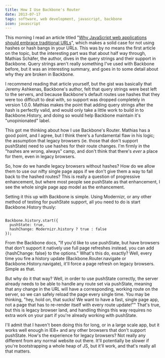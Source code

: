 ```yaml
---
title: How I Use Backbone's Router
date: 2013-07-17
tags: software, web development, javascript, backbone
icon: javascript
---
```


This morning I read an article titled "[Why JavaScript web applications should embrace traditional URLs](http://9elements.com/io/index.php/hybrid-javascript-apps/)", which makes a solid case for not using hashes or hash bangs in your URLs. This was by no means the first article on the topic, but the interesting part was that about half way through, Mathias Schäfer, the author, dives in the query strings and their support in Backbone. Query strings aren't really something I've used with Backbone before, but it was an interesting summary, and goes in to some detail about why they are broken in Backbone.

I recommend reading that article yourself, but the gist was basically that Jeremy Ashkenas, Backbone's author, felt that query strings were best left to the servers, and because Backbone's default routes use hashes that they were too difficult to deal with, so support was dropped completely in version 1.0.0. Mathias makes the point that adding query strings after the hash is perfectly valid, and would only take a little work to build in to Backbone.History, and doing so would help Backbone maintain it's "unopinionated" label.

This got me thinking about how I use Backbone's Router. Mathias has a good point, and I agree, but I think there's a fundamental flaw in his logic; the assumption that legacy browsers (ie. those that don't support pushState) need to use hashes for their route changes. I'm firmly in the "hashes are wrong, always" camp, and don't think that there's *ever* a place for them, even in legacy browsers.

So, how do we handle legacy browsers without hashes? How do we allow them to use our nifty single page apps if we don't give them a way to fall back to the hashed routes? This is really a question of progressive enhancement, but where most people see pushState as that enhancement, I see the whole single page app model as the enhancement.

Setting it this up with Backbone is simple. Using Modernizr, or any other method of testing for pushState support, all you need to do is start Backbone.History thusly:

<pre><code>
Backbone.history.start({
  pushState: true,
  hashChange: Modernizr.history ? true : false
});
</code></pre>

From the Backbone docs, "If you'd like to use pushState, but have browsers that don't support it natively use full page refreshes instead, you can add {hashChange: false} to the options." What's this do, exactly? Well, every time you fire a history update (Backbone.Router.navigate or Backbone.History.navigate), it'll force a page refresh on legacy browsers. Simple as that.

But why do it that way? Well, in order to use pushState correctly, the server already needs to be able to handle any route set via pushState, meaning that any change in the URL will have a corresponding, working route on the server, so we can safely reload the page every single time. You may be thinking, "hey, hold on, that sucks! We want to have a fast, single page app, not a page that has to re-render itself with every route update!"" That's true, but this is legacy browser land, and handling things this way requires no extra work on your part if you're already working with pushState.

I'll admit that I haven't been doing this for long, or in a large scale app, but it works well enough in IE8+ and any other browsers that don't support pushState. How's the experience for legacy browsers? Not really any different from any normal website out there. It'll potentially be slower if you're bootstrapping a whole heap of JS, but it'll work, and that's really all that matters.

